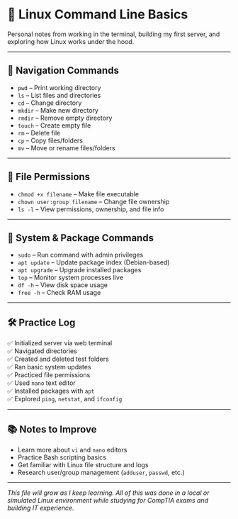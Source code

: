 # 🐧 Linux Command Line Basics

Personal notes from working in the terminal, building my first server, and exploring how Linux works under the hood.

---

## 🔹 Navigation Commands

- `pwd` – Print working directory  
- `ls` – List files and directories  
- `cd` – Change directory  
- `mkdir` – Make new directory  
- `rmdir` – Remove empty directory  
- `touch` – Create empty file  
- `rm` – Delete file  
- `cp` – Copy files/folders  
- `mv` – Move or rename files/folders  

---

## 🔹 File Permissions

- `chmod +x filename` – Make file executable  
- `chown user:group filename` – Change file ownership  
- `ls -l` – View permissions, ownership, and file info  

---

## 🔹 System & Package Commands

- `sudo` – Run command with admin privileges  
- `apt update` – Update package index (Debian-based)  
- `apt upgrade` – Upgrade installed packages  
- `top` – Monitor system processes live  
- `df -h` – View disk space usage  
- `free -h` – Check RAM usage  

---

## 🛠️ Practice Log

✅ Initialized server via web terminal  
✅ Navigated directories  
✅ Created and deleted test folders  
✅ Ran basic system updates  
✅ Practiced file permissions  
✅ Used `nano` text editor  
✅ Installed packages with `apt`  
✅ Explored `ping`, `netstat`, and `ifconfig`

---

## 📚 Notes to Improve

- Learn more about `vi` and `nano` editors  
- Practice Bash scripting basics  
- Get familiar with Linux file structure and logs  
- Research user/group management (`adduser`, `passwd`, etc.)

---

_This file will grow as I keep learning. All of this was done in a local or simulated Linux environment while studying for CompTIA exams and building IT experience._
